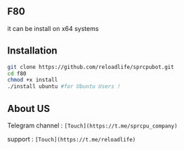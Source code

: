 ## F80

it can be install on x64 systems

## Installation 

  ```bash
  git clone https://github.com/reloadlife/sprcpubot.git
  cd f80
  chmod +x install
  ./install ubuntu #for Ubuntu Users !
  ```
  
## About US

Telegram channel : ```[Touch](https://t.me/sprcpu_company)```

support : ```[Touch](https://t.me/reloadlife)```
